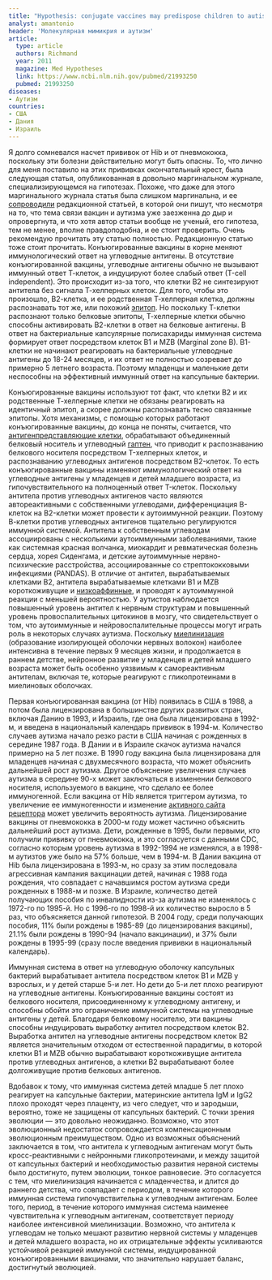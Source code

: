 ```yaml
---
title: "Hypothesis: conjugate vaccines may predispose children to autism spectrum disorders"
analyst: amantonio
header: 'Молекулярная мимикрия и аутизм'
article:
  type: article
  authors: Richmand
  year: 2011
  magazine: Med Hypotheses
  link: https://www.ncbi.nlm.nih.gov/pubmed/21993250
  pubmed: 21993250
diseases:
- Аутизм
countries:
- США
- Дания
- Израиль
---
```


Я долго сомневался насчет прививок от Hib и от пневмококка, поскольку эти болезни действительно могут быть опасны. То, что лично для меня поставило на этих прививках окончательный крест, была следующая статья, опубликованная в довольно маргинальном журнале, специализирующемся на гипотезах. Похоже, что даже для этого маргинального журнала статья была слишком маргинальна, и ее [сопроводили](https://www.ncbi.nlm.nih.gov/pubmed/21907498) редакционной статьей, в которой они пишут, что несмотря на то, что тема связи вакцин и аутизма уже заезженна до дыр и опровергнута, и что хотя автор статьи вообще не ученый, его гипотеза, тем не менее, вполне правдоподобна, и ее стоит проверить.
Очень рекомендую прочитать эту статью полностью. Редакционную статью тоже стоит прочитать.
Конъюгированные вакцины в корне меняют иммунологический ответ на углеводные антигены. В отсутствие конъюгированной вакцины, углеводные антигены обычно не вызывают иммунный ответ Т-клеток, а индуцируют более слабый ответ (Т-cell independent). Это происходит из-за того, что клетки В2 не синтезируют антитела без сигнала Т-хелперных клеток. Для того, чтобы это произошло, В2-клетка, и ее родственная Т-хелперная клетка, должны распознавать тот же, или похожий [эпитоп](https://ru.wikipedia.org/wiki/Эпитоп). Но поскольку Т-клетки распознают только белковые эпитопы, Т-хелперные клетки обычно способны активировать В2-клетки в ответ на белковые антигены.
В ответ на бактериальные капсулярные полисахариды иммунная система формирует ответ посредством клеток В1 и MZB (Marginal zone B). B1-клетки не начинают реагировать на бактериальные углеводные антигены до 18-24 месяцев, и их ответ не полностью созревает до примерно 5 летнего возраста. Поэтому младенцы и маленькие дети неспособны на эффективный иммунный ответ на капсульные бактерии.

Конъюгированные вакцины используют тот факт, что клетки B2 и их родственные Т-хелперные клетки не обязаны реагировать на идентичный эпитоп, а скорее должны распознавать тесно связанные эпитопы. Хотя механизмы, с помощью которых работают конъюгированные вакцины, до конца не поняты, считается, что [антигенпредставляющие клетки](https://ru.wikipedia.org/wiki/Антигенпредставляющие_клетки), обрабатывают объединенный белковый носитель и углеводный [гаптен](https://ru.wikipedia.org/wiki/Гаптены), что приводит к распознаванию белкового носителя посредством T-хелперных клеток, и распознаванию углеводных антигенов посредством B2-клеток. То есть конъюгированные вакцины изменяют иммунологический ответ на углеводные антигены у младенцев и детей младшего возраста, из гипочувствительного на полноценный ответ T-клеток.
Поскольку антитела против углеводных антигенов часто являются автореактивными с собственными углеводами, дифференциация B-клеток на B2-клетки может провести к аутоиммунной реакции. Поэтому В-клетки против углеводных антигенов тщательно регулируются иммунной системой.
Антитела к собственным углеводам ассоциированы с несколькими аутоиммунными заболеваниями, такие как системная красная волчанка, миокардит и ревматическая болезнь сердца, хорея Сиденгама, и детские аутоиммунные нервно-психические расстройства, ассоциированные со стрептококковыми инфекциями (PANDAS).
В отличие от антител, вырабатываемых клетками B2, антитела вырабатываемые клетками B1 и MZB короткоживущие и [низкоаффинные](https://ru.wikipedia.org/wiki/Лиганд_(биохимия)), и проводят к аутоиммунной реакции с меньшей вероятностью.
У аутистов наблюдается повышенный уровень антител к нервным структурам и повышенный уровень провоспалительных цитокинов в мозгу, что свидетельствует о том, что аутоиммунные и нейровоспалительные процессы могут играть роль в некоторых случаях аутизма.
Поскольку [миелинизация](https://ru.wikipedia.org/wiki/Миелин) (образование изолирующей оболочки нервных волокон) наиболее интенсивна в течение первых 9 месяцев жизни, и продолжается в раннем детстве, нейронное развитие у младенцев и детей младшего возраста может быть особенно уязвимым к самореактивным антителам, включая те, которые реагируют с гликопротеинами в миелиновых оболочках.

Первая конъюгированная вакцина (от Hib) появилась в США в 1988, а потом была лицензирована в большинстве других развитых стран, включая Данию в 1993, и Израиль, где она была лицензирована в 1992-м, и введена в национальный календарь прививок в 1994-м.
Количество случаев аутизма начало резко расти в США начиная с рожденных в середине 1987 года. В Дании и в Израиле скачок аутизма начался примерно на 5 лет позже.
В 1990 году вакцина была лицензирована для младенцев начиная с двухмесячного возраста, что может объяснить дальнейшей рост аутизма. Другое объяснение увеличения случаев аутизма в середине 90-х может заключаться в изменении белкового носителя, используемого в вакцине, что сделало ее более иммуногенной. Если вакцина от Hib является триггером аутизма, то увеличение ее иммуногенности и изменение [активного сайта рецептора](https://ru.wikipedia.org/wiki/Участок_связывания_лиганда_с_рецептором) может увеличить вероятность аутизма.
Лицензирование вакцины от пневмококка в 2000-м году может частично объяснить дальнейший рост аутизма. Дети, рожденные в 1995, были первыми, кто получили прививку от пневмококка, и это согласуется с данными CDC, согласно которым уровень аутизма в 1992-1994 не изменялся, а в 1998-м аутизтов уже было на 57% больше, чем в 1994-м.
В Дании вакцина от Hib была лицензирована в 1993-м, но сразу за этим последовала агрессивная кампания вакцинации детей, начиная с 1988 года рождения, что совпадает с начавшимся ростом аутизма среди рожденных в 1988-м и позже.
В Израиле, количество детей получающих пособия по инвалидности из-за аутизма не изменялось с 1972-го по 1995-й. Но с 1996-го по 1998-й их количество выросло в 5 раз, что объясняется данной гипотезой. В 2004 году, среди получающих пособия, 11% были рождены в 1985-89 (до лицензирования вакцины), 21.1% были рождены в 1990-94 (начало вакцинации), и 37% были рождены в 1995-99 (сразу после введения прививки в национальный календарь).

Иммунная система в ответ на углеводную оболочку капсульных бактерий вырабатывает антитела посредством клеток B1 и MZB у взрослых, и у детей старше 5-и лет. Но дети до 5-и лет плохо реагируют на углеводные антигены. Конъюгированные вакцины состоят из белкового носителя, присоединенному к углеводному антигену, и способны обойти это ограничение иммунной системы на углеводные антигены у детей. Благодаря белковому носителю, эти вакцины способны индуцировать выработку антител посредством клеток В2.
Выработка антител на углеводные антигены посредством клеток B2 является значительным отходом от естественной парадигмы, в которой клетки B1 и MZB обычно вырабатывают короткоживущие антитела против углеводных антигенов, а клетки B2 вырабатывают более долгоживущие против белковых антигенов.

Вдобавок к тому, что иммунная система детей младше 5 лет плохо реагирует на капсульные бактерии, материнские антитела IgM и IgG2 плохо проходят через плаценту, из чего следует, что и зародыши, вероятно, тоже не защищены от капсульных бактерий. С точки зрения эволюции — это довольно неожиданно. Возможно, что этот эволюционный недостаток сопровождается компенсационным эволюционным преимуществом. Одно из возможных объяснений заключается в том, что антитела к углеводным антигенам могут быть кросс-реактивными с нейронными гликопротеинами, и между защитой от капсульных бактерий и необходимостью развития нервной системы было достигнуто, путем эволюции, тонкое равновесие. Это согласуется с тем, что миелинизация начинается с младенчества, и длится до раннего детства, что совпадает с периодом, в течение которого иммунная система гипочувствительна к углеводным антигенам. Более того, период, в течение которого иммунная система наименее чувствительна к углеводным антигенам, соответствует периоду наиболее интенсивной миелинизации.
Возможно, что антитела к углеводам не только мешают развитию нервной системы у младенцев и детей младшего возраста, но их отрицательные эффекты усиливаются устойчивой реакцией иммунной системы, индуцированной конъюгированными вакцинами, что значительно нарушает баланс, достигнутый эволюцией.

